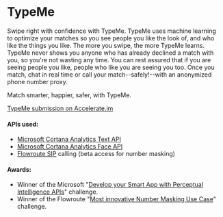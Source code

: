 # TypeMe
Swipe right with confidence with TypeMe. TypeMe uses machine learning to optimize your matches so you see people you like the look of, and who like the things you like. The more you swipe, the more TypeMe learns. TypeMe never shows you anyone who has already declined a match with you, so you're not wasting any time. You can rest assured that if you are seeing people you like, people who like you are seeing you too. Once you match, chat in real time or call your match--safely!--with an anonymized phone number proxy. 

Match smarter, happier, safer, with TypeMe.

[TypeMe submission on Accelerate.im](http://accelerate.im/projects/413)

#### APIs used:

* [Microsoft Cortana Analytics Text API](https://gallery.cortanaanalytics.com/MachineLearningAPI/Text-Analytics-2?share=1)
* [Microsoft Cortana Analytics Face API](https://gallery.cortanaanalytics.com/MachineLearningAPI/b0b2598aa46c4f44a08af8891e415cc7)
* [Flowroute SIP](https://www.flowroute.com/voice/) calling (beta access for number masking)

#### Awards:

* Winner of the Microsoft "[Develop your Smart App with Perceptual Intelligence APIs](http://accelerate.im/challenges/65)" challenge.
* Winner of the Flowroute "[Most innovative Number Masking Use Case](http://accelerate.im/challenges/65)" challenge.
